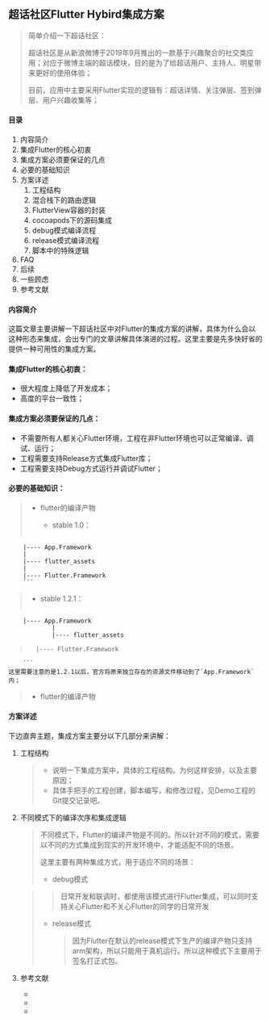## 超话社区Flutter Hybird集成方案

> 简单介绍一下超话社区：
>   
> 超话社区是从新浪微博于2019年9月推出的一款基于兴趣聚合的社交类应用；对应于微博主端的超话模块，目的是为了给超话用户、主持人、明星带来更好的使用体验；
> 
> 目前，应用中主要采用Flutter实现的逻辑有：超话详情、关注弹层、签到弹层、用户兴趣收集等；

#### 目录
1. 内容简介
2. 集成Flutter的核心初衷
3. 集成方案必须要保证的几点
4. 必要的基础知识
5. 方案详述
	1. 工程结构
	2. 混合栈下的路由逻辑
	3. FlutterView容器的封装 
	4. cocoapods下的源码集成
	4. debug模式编译流程
	5. release模式编译流程
	6. 脚本中的特殊逻辑
6. FAQ
7. 后续
8. 一些顾虑
8. 参考文献

#### 内容简介
这篇文章主要讲解一下超话社区中对Flutter的集成方案的讲解，具体为什么会以这种形态来集成，会出专门的文章讲解具体演进的过程。这里主要是先多快好省的提供一种可用性的集成方案。

#### 集成Flutter的核心初衷：
* 很大程度上降低了开发成本；
* 高度的平台一致性；

#### 集成方案必须要保证的几点：
* 不需要所有人都关心Flutter环境，工程在非Flutter环境也可以正常编译、调试、运行；
* 工程需要支持Release方式集成Flutter库；
* 工程需要支持Debug方式运行并调试Flutter；


#### 必要的基础知识：
> * flutter的编译产物
> 	* stable 1.0：  
> 
>		```
	 	|---- App.Framework   
	  	|  
	 	|---- flutter_assets
	  	|  
	  	|---- Flutter.Framework 
	 	```
> 	* stable 1.2.1：
> 
>		```
	 	|---- App.Framework   
	  			|  
	 			|---- flutter_assets
	 			  
>	  	|---- Flutter.Framework 
	 	```
	这里需要注意的是1.2.1以后，官方将原来独立存在的资源文件移动到了`App.Framework`内；
> * flutter的编译产物


#### 方案详述
下边直奔主题，集成方案主要分以下几部分来讲解：

1. 工程结构

	> * 说明一下集成方案中，具体的工程结构。为何这样安排，以及主要原因；  
	> * 具体手把手的工程创建，脚本编写，和修改过程，见Demo工程的Git提交记录吧。

2. 不同模式下的编译次序和集成逻辑

	> 不同模式下，Flutter的编译产物是不同的。所以针对不同的模式，需要以不同的方式集成到现实的开发环境中，才能适配不同的场景。
	> 
	>  这里主要有两种集成方式，用于适应不同的场景：
	>
	> * debug模式
	
	>	> 日常开发和联调时，都使用该模式进行Flutter集成，可以同时支持关心Flutter和不关心Flutter的同学的日常开发
	> * release模式
	>	> 因为Flutter在默认的release模式下生产的编译产物只支持arm架构，所以只能用于真机运行。所以这种模式下主要用于签名打正式包。


8. 参考文献
	* []()
	* []()
	* []()